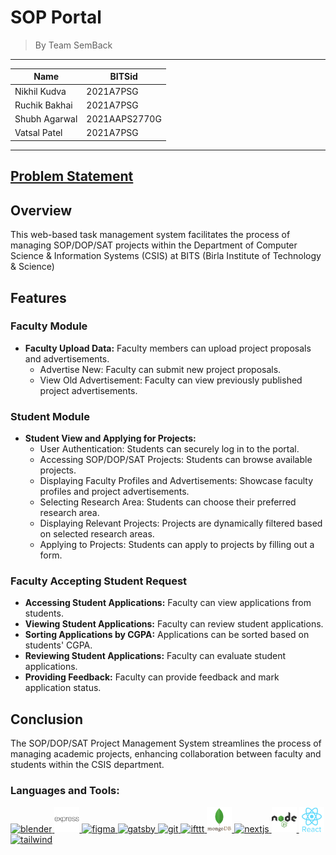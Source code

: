 # SOP Portal
>By Team SemBack

<hr>

|Name|BITSid|
|----|------|
|Nikhil Kudva|2021A7PSG|
|Ruchik Bakhai|2021A7PSG|
|Shubh Agarwal|2021AAPS2770G|
|Vatsal Patel|2021A7PSG|

<hr>

## [Problem Statement](https://docs.google.com/document/d/19SuRrZRu9lVcL61EMlKiNf8ZXJFisy8y3PxHM8UbFbc/edit#heading=h.4ry0k29a6lde)

## Overview

This web-based task management system facilitates the process of managing SOP/DOP/SAT projects within the Department of Computer Science & Information Systems (CSIS) at BITS (Birla Institute of Technology & Science)

## Features

### Faculty Module

- **Faculty Upload Data:** Faculty members can upload project proposals and advertisements.
  - Advertise New: Faculty can submit new project proposals.
  - View Old Advertisement: Faculty can view previously published project advertisements.

### Student Module

- **Student View and Applying for Projects:**
  - User Authentication: Students can securely log in to the portal.
  - Accessing SOP/DOP/SAT Projects: Students can browse available projects.
  - Displaying Faculty Profiles and Advertisements: Showcase faculty profiles and project advertisements.
  - Selecting Research Area: Students can choose their preferred research area.
  - Displaying Relevant Projects: Projects are dynamically filtered based on selected research areas.
  - Applying to Projects: Students can apply to projects by filling out a form.

### Faculty Accepting Student Request

- **Accessing Student Applications:** Faculty can view applications from students.
- **Viewing Student Applications:** Faculty can review student applications.
- **Sorting Applications by CGPA:** Applications can be sorted based on students' CGPA.
- **Reviewing Student Applications:** Faculty can evaluate student applications.
- **Providing Feedback:** Faculty can provide feedback and mark application status.

## Conclusion

The SOP/DOP/SAT Project Management System streamlines the process of managing academic projects, enhancing collaboration between faculty and students within the CSIS department.


<h3 align="left">Languages and Tools:</h3>
<p align="left"> <a href="https://www.blender.org/" target="_blank" rel="noreferrer"> <img src="https://download.blender.org/branding/community/blender_community_badge_white.svg" alt="blender" width="40" height="40"/> </a> <a href="https://expressjs.com" target="_blank" rel="noreferrer"> <img src="https://raw.githubusercontent.com/devicons/devicon/master/icons/express/express-original-wordmark.svg" alt="express" width="40" height="40"/> </a> <a href="https://www.figma.com/" target="_blank" rel="noreferrer"> <img src="https://www.vectorlogo.zone/logos/figma/figma-icon.svg" alt="figma" width="40" height="40"/> </a> <a href="https://www.gatsbyjs.com/" target="_blank" rel="noreferrer"> <img src="https://www.vectorlogo.zone/logos/gatsbyjs/gatsbyjs-icon.svg" alt="gatsby" width="40" height="40"/> </a> <a href="https://git-scm.com/" target="_blank" rel="noreferrer"> <img src="https://www.vectorlogo.zone/logos/git-scm/git-scm-icon.svg" alt="git" width="40" height="40"/> </a> <a href="https://ifttt.com/" target="_blank" rel="noreferrer"> <img src="https://www.vectorlogo.zone/logos/ifttt/ifttt-ar21.svg" alt="ifttt" width="40" height="40"/> </a> <a href="https://www.mongodb.com/" target="_blank" rel="noreferrer"> <img src="https://raw.githubusercontent.com/devicons/devicon/master/icons/mongodb/mongodb-original-wordmark.svg" alt="mongodb" width="40" height="40"/> </a> <a href="https://nextjs.org/" target="_blank" rel="noreferrer"> <img src="https://cdn.worldvectorlogo.com/logos/nextjs-2.svg" alt="nextjs" width="40" height="40"/> </a> <a href="https://nodejs.org" target="_blank" rel="noreferrer"> <img src="https://raw.githubusercontent.com/devicons/devicon/master/icons/nodejs/nodejs-original-wordmark.svg" alt="nodejs" width="40" height="40"/> </a> <a href="https://reactjs.org/" target="_blank" rel="noreferrer"> <img src="https://raw.githubusercontent.com/devicons/devicon/master/icons/react/react-original-wordmark.svg" alt="react" width="40" height="40"/> </a> <a href="https://tailwindcss.com/" target="_blank" rel="noreferrer"> <img src="https://www.vectorlogo.zone/logos/tailwindcss/tailwindcss-icon.svg" alt="tailwind" width="40" height="40"/> </a> </p>
